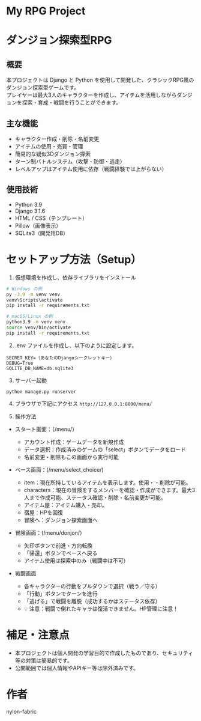 # My RPG Project  
# ダンジョン探索型RPG
## 概要
本プロジェクトは Django と Python を使用して開発した、クラシックRPG風のダンジョン探索型ゲームです。  
プレイヤーは最大3人のキャラクターを作成し、アイテムを活用しながらダンジョンを探索・育成・戦闘を行うことができます。

## 主な機能
- キャラクター作成・削除・名前変更
- アイテムの使用・売買・管理
- 簡易的な疑似3Dダンジョン探索
- ターン制バトルシステム（攻撃・防御・逃走）
- レベルアップはアイテム使用に依存（戦闘経験では上がらない）

## 使用技術
- Python 3.9
- Django 3.1.6
- HTML / CSS（テンプレート）
- Pillow（画像表示）
- SQLite3（開発用DB）

# セットアップ方法（Setup）
1. 仮想環境を作成し、依存ライブラリをインストール
  ``` bash
  # Windows の例
  py -3.9 -m venv venv
  venv\Scripts\activate
  pip install -r requirements.txt
  
  # macOS/Linux の例
  python3.9 -m venv venv
  source venv/bin/activate
  pip install -r requirements.txt
  ```

2. .env ファイルを作成し、以下のように設定します。
  ```
  SECRET_KEY=（あなたのDjangoシークレットキー）
  DEBUG=True
  SQLITE_DB_NAME=db.sqlite3
  ```

3. サーバー起動
  ```
  python manage.py runserver
  ```

4. ブラウザで下記にアクセス
 `http://127.0.0.1:8000/menu/` 

5. 操作方法
  - スタート画面：（/menu/）
      - アカウント作成：ゲームデータを新規作成
      - データ選択：作成済みのゲームの「select」ボタンでデータをロード
      - 名前変更・削除もこの画面から実行可能
  
  - ベース画面：(/menu/select_choice/)
      - item：現在所持しているアイテムを表示します。使用・・削除が可能。
      - characters：現在の冒険をするメンバーを確認・作成ができます。最大3人まで作成可能、ステータス確認・削除・名前変更が可能。
      - アイテム屋：アイテム購入・売却。
      - 宿屋：HPを回復
      - 冒険へ：ダンジョン探索画面へ
  
  - 冒険画面：(/menu/donjon/）
      - 矢印ボタンで前進・方向転換
      - 「帰還」ボタンでベースへ戻る
      - アイテム使用は探索中のみ（戦闘中は不可）

  - 戦闘画面
      - 各キャラクターの行動をプルダウンで選択（戦う／守る）
      - 「行動」ボタンでターンを進行
      - 「逃げる」で戦闘を離脱（成功するかはステータス依存）
      - 💡 注意：戦闘で倒れたキャラは復活できません。HP管理に注意！

#  補足・注意点
- 本プロジェクトは個人開発の学習目的で作成したものであり、セキュリティ等の対策は簡易的です。
- 公開範囲では個人情報やAPIキー等は除外済みです。

# 作者
nylon-fabric
